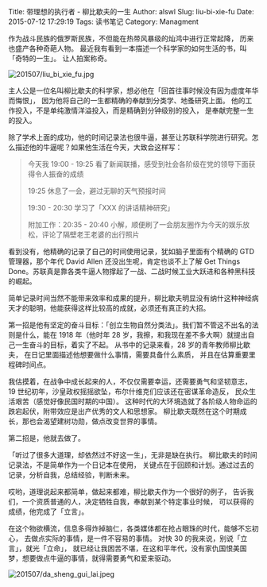 Title: 带理想的执行者 - 柳比歇夫的一生
Author: alswl
Slug: liu-bi-xie-fu
Date: 2015-07-12 17:29:19
Tags: 读书笔记
Category: Managment


作为战斗民族的俄罗斯民族，不但能在热带风暴级的灿鸿中进行正常起降，
历来也盛产各种奇葩人物。
最近我有看到一本描述一个科学家的如何生活的书，叫「奇特的一生」。
让人拍案称奇。

![201507/liu_bi_xie_fu.jpg](http://77g0h6.com1.z0.glb.clouddn.com/upload_dropbox/201507/liu_bi_xie_fu.jpg)

主人公是一位名叫柳比歇夫的科学家，想必他在「回首往事时候没有因为虚度年华而悔恨」，
因为他将自己的一生都精确的奉献到分类学、地蚤研究上面。
他的工作投入，不是单纯激情洋溢投入，而是精确到分钟级别的投入，
是奉献完整一生的投入。

除了学术上面的成功，他的时间记录法也很牛逼，甚至让苏联科学院进行研究。怎么描述他的牛逼呢？如果他生活在今天，大致会这样写：

> 今天我 19:00 - 19:25 看了新闻联播，感受到社会各阶级在党的领导下面获得令人振奋的成绩
>
> 19:25 休息了一会，避过无聊的天气预报时间
>
> 19:30 - 20:30 学习了「XXX 的讲话精神研究」
>
> 附加工作：20:35 - 20:40 小解，顺便刷了一会朋友圈作为今天的娱乐放松，评论了隔壁老王老婆的出行照片

看到没有，他精确的记录了自己的时间使用记录，犹如脑子里面有个精确的 GTD
管理器，那个年代 David Allen 还没出生呢，肯定也谈不上了解 Get Things Done。苏联真是靠各类牛逼人物撑起了一战、二战时候工业大跃进和各种黑科技的崛起。

简单记录时间当然不能带来效率和成果的提升，柳比歇夫明显没有纳什这种神经病天才的聪明，他能获得这样比较高的成就，必须还有真正的大招。

第一招是他有坚定的奋斗目标：「创立生物自然分类法」。我们暂不管这不出名的法则是什么，能在 1918 年（他时年 28 岁，我擦，和我现在差不多大啊）就提出自己一生奋斗的目标，着实了不起。
从书中的记录来看，28 岁的青年教师柳比歇夫，
在日记里面描述他想要做什么事情，需要具备什么素质，
并且在估算重要里程碑时间点。

我估摸着，在战争中成长起来的人，不仅仅需要幸运，还需要勇气和坚韧意志，
19 世纪初年，沙皇政权摇摇欲坠，布尔什维克们应该还在密谋革命造反，
民众生活艰苦（感觉好像民国时期的中国）。
这种时代的大环境造就了各阶级人物命运的跌宕起伏，附带效应是出产优秀的文人和思想家。
柳比歇夫既然在这个时期成长，那也会渴望建树功勋，做点改变世界的事情。

第二招是，他就去做了。

「听过了很多大道理，却依然过不好这一生」，无非是缺在执行。
柳比歇夫的时间记录法，不是简单作为一个日记本在使用，
关键点在于回顾和计划。通过过去的记录，分析自我，总结经验，判断未来。

哎哟，道理说起来都简单，做起来都难，柳比歇夫作为一个很好的例子，
告诉我们，一个资质普通的人，决定牺牲自我，奉献到某个特定事业时候，
可以获得的成绩，他完成了「立言」。

在这个物欲横流，信息多得炸掉脑仁，各类媒体都在抢占眼珠的时代，能够不忘初心，
去做点实际的事情，是一件不容易的事情。
对快 30 的我来说，别说「立言」，就光「立命」，
就已经让我困苦不堪，在这和平年代，没有家仇国恨美国梦，想要做点牛逼的事情，就得需要勇气和爱来驱动。

![201507/da_sheng_gui_lai.jpeg](http://77g0h6.com1.z0.glb.clouddn.com/upload_dropbox/201507/da_sheng_gui_lai.jpeg)
